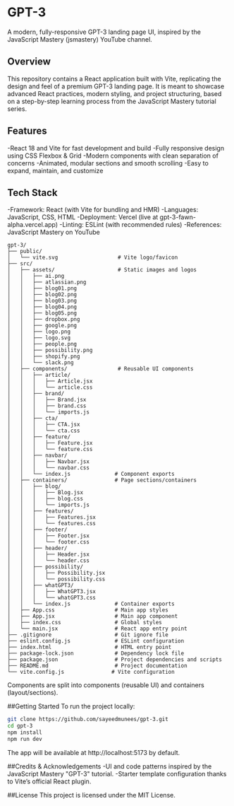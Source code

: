 # GPT-3
A modern, fully-responsive GPT-3 landing page UI, inspired by the JavaScript Mastery (jsmastery) YouTube channel.

## Overview
This repository contains a React application built with Vite, replicating the design and feel of a premium GPT-3 landing page. It is meant to showcase advanced React practices, modern styling, and project structuring, based on a step-by-step learning process from the JavaScript Mastery tutorial series.

## Features
-React 18 and Vite for fast development and build
-Fully responsive design using CSS Flexbox & Grid
-Modern components with clean separation of concerns
-Animated, modular sections and smooth scrolling
-Easy to expand, maintain, and customize

## Tech Stack
-Framework: React (with Vite for bundling and HMR)
-Languages: JavaScript, CSS, HTML
-Deployment: Vercel (live at gpt-3-fawn-alpha.vercel.app)
-Linting: ESLint (with recommended rules)
-References: JavaScript Mastery on YouTube


```
gpt-3/
├── public/
│   └── vite.svg                   # Vite logo/favicon
├── src/
│   ├── assets/                    # Static images and logos
│   │   ├── ai.png
│   │   ├── atlassian.png
│   │   ├── blog01.png
│   │   ├── blog02.png
│   │   ├── blog03.png
│   │   ├── blog04.png
│   │   ├── blog05.png
│   │   ├── dropbox.png
│   │   ├── google.png
│   │   ├── logo.png
│   │   ├── logo.svg
│   │   ├── people.png
│   │   ├── possibility.png
│   │   ├── shopify.png
│   │   └── slack.png
│   ├── components/                # Reusable UI components
│   │   ├── article/
│   │   │   ├── Article.jsx
│   │   │   └── article.css
│   │   ├── brand/
│   │   │   ├── Brand.jsx
│   │   │   ├── brand.css
│   │   │   └── imports.js
│   │   ├── cta/
│   │   │   ├── CTA.jsx
│   │   │   └── cta.css
│   │   ├── feature/
│   │   │   ├── Feature.jsx
│   │   │   └── feature.css
│   │   ├── navbar/
│   │   │   ├── Navbar.jsx
│   │   │   └── navbar.css
│   │   └── index.js              # Component exports
│   ├── containers/               # Page sections/containers
│   │   ├── blog/
│   │   │   ├── Blog.jsx
│   │   │   ├── blog.css
│   │   │   └── imports.js
│   │   ├── features/
│   │   │   ├── Features.jsx
│   │   │   └── features.css
│   │   ├── footer/
│   │   │   ├── Footer.jsx
│   │   │   └── footer.css
│   │   ├── header/
│   │   │   ├── Header.jsx
│   │   │   └── header.css
│   │   ├── possibility/
│   │   │   ├── Possibility.jsx
│   │   │   └── possibility.css
│   │   ├── whatGPT3/
│   │   │   ├── WhatGPT3.jsx
│   │   │   └── whatGPT3.css
│   │   └── index.js              # Container exports
│   ├── App.css                   # Main app styles
│   ├── App.jsx                   # Main app component
│   ├── index.css                 # Global styles
│   └── main.jsx                  # React app entry point
├── .gitignore                    # Git ignore file
├── eslint.config.js              # ESLint configuration
├── index.html                    # HTML entry point
├── package-lock.json             # Dependency lock file
├── package.json                  # Project dependencies and scripts
├── README.md                     # Project documentation
└── vite.config.js               # Vite configuration
```
Components are split into components (reusable UI) and containers (layout/sections).

##Getting Started
To run the project locally:
```sh
git clone https://github.com/sayeedmunees/gpt-3.git
cd gpt-3
npm install
npm run dev
```
The app will be available at http://localhost:5173 by default.

##Credits & Acknowledgements
-UI and code patterns inspired by the JavaScript Mastery "GPT-3" tutorial.
-Starter template configuration thanks to Vite’s official React plugin.

##License
This project is licensed under the MIT License.
